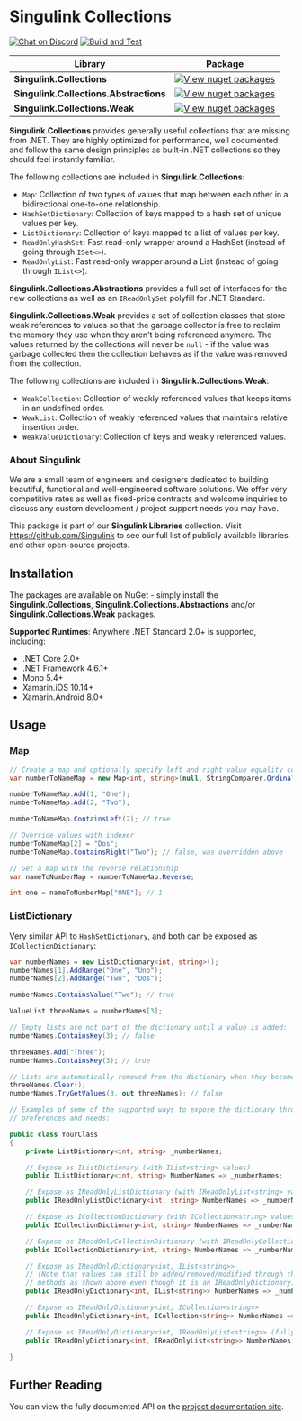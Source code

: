 # Singulink Collections

[![Chat on Discord](https://img.shields.io/discord/906246067773923490)](https://discord.gg/EkQhJFsBu6)
[![Build and Test](https://github.com/Singulink/Singulink.Collections/workflows/build%20and%20test/badge.svg)](https://github.com/Singulink/Singulink.Collections?query=workflow%3A%22build+and+test%22)

| Library | Package |
| --- | --- |
| **Singulink.Collections** | [![View nuget packages](https://img.shields.io/nuget/v/Singulink.Collections.svg)](https://www.nuget.org/packages/Singulink.Collections/) |
| **Singulink.Collections.Abstractions** | [![View nuget packages](https://img.shields.io/nuget/v/Singulink.Collections.Abstractions.svg)](https://www.nuget.org/packages/Singulink.Collections.Abstractions/) |
| **Singulink.Collections.Weak** | [![View nuget packages](https://img.shields.io/nuget/v/Singulink.Collections.Weak.svg)](https://www.nuget.org/packages/Singulink.Collections.Weak/) |

**Singulink.Collections** provides generally useful collections that are missing from .NET. They are highly optimized for performance, well documented and follow the same design principles as built-in .NET collections so they should feel instantly familiar.

The following collections are included in **Singulink.Collections**:
- `Map`: Collection of two types of values that map between each other in a bidirectional one-to-one relationship.
- `HashSetDictionary`: Collection of keys mapped to a hash set of unique values per key.
- `ListDictionary`: Collection of keys mapped to a list of values per key.
- `ReadOnlyHashSet`: Fast read-only wrapper around a HashSet (instead of going through `ISet<>`).
- `ReadOnlyList`: Fast read-only wrapper around a List (instead of going through `IList<>`).

**Singulink.Collections.Abstractions** provides a full set of interfaces for the new collections as well as an `IReadOnlySet` polyfill for .NET Standard.

**Singulink.Collections.Weak** provides a set of collection classes that store weak references to values so that the garbage collector is free to reclaim the memory they use when they aren't being referenced anymore. The values returned by the collections will never be `null` - if the value was garbage collected then the collection behaves as if the value was removed from the collection.

The following collections are included in **Singulink.Collections.Weak**:
- `WeakCollection`: Collection of weakly referenced values that keeps items in an undefined order.
- `WeakList`: Collection of weakly referenced values that maintains relative insertion order.
- `WeakValueDictionary`: Collection of keys and weakly referenced values.

### About Singulink

We are a small team of engineers and designers dedicated to building beautiful, functional and well-engineered software solutions. We offer very competitive rates as well as fixed-price contracts and welcome inquiries to discuss any custom development / project support needs you may have.

This package is part of our **Singulink Libraries** collection. Visit https://github.com/Singulink to see our full list of publicly available libraries and other open-source projects.

## Installation

The packages are available on NuGet - simply install the **Singulink.Collections**, **Singulink.Collections.Abstractions** and/or **Singulink.Collections.Weak** packages.

**Supported Runtimes**: Anywhere .NET Standard 2.0+ is supported, including:
- .NET Core 2.0+
- .NET Framework 4.6.1+
- Mono 5.4+
- Xamarin.iOS 10.14+
- Xamarin.Android 8.0+

## Usage

### Map

```c#
// Create a map and optionally specify left and right value equality comparers
var numberToNameMap = new Map<int, string>(null, StringComparer.OrdinalIgnoreCase);

numberToNameMap.Add(1, "One");
numberToNameMap.Add(2, "Two");

numberToNameMap.ContainsLeft(2); // true

// Override values with indexer
numberToNameMap[2] = "Dos";
numberToNameMap.ContainsRight("Two"); // false, was overridden above

// Get a map with the reverse relationship
var nameToNumberMap = numberToNameMap.Reverse;

int one = nameToNumberMap["ONE"]; // 1

```

### ListDictionary

Very similar API to `HashSetDictionary`, and both can be exposed as `ICollectionDictionary`:

```c#
var numberNames = new ListDictionary<int, string>();
numberNames[1].AddRange("One", "Uno");
numberNames[2].AddRange("Two", "Dos");

numberNames.ContainsValue("Two"); // true

ValueList threeNames = numberNames[3];

// Empty lists are not part of the dictionary until a value is added:
numberNames.ContainsKey(3); // false

threeNames.Add("Three");
numberNames.ContainsKey(3); // true

// Lists are automatically removed from the dictionary when they become empty again
threeNames.Clear();
numberNames.TryGetValues(3, out threeNames); // false

// Examples of some of the supported ways to expose the dictionary through interfaces depending on your
// preferences and needs:

public class YourClass
{
    private ListDictionary<int, string> _numberNames;

    // Expose as IListDictionary (with IList<string> values)
    public IListDictionary<int, string> NumberNames => _numberNames;

    // Expose as IReadOnlyListDictionary (with IReadOnlyList<string> values)
    public IReadOnlyListDictionary<int, string> NumberNames => _numberNames.AsReadOnly();

    // Expose as ICollectionDictionary (with ICollection<string> values)
    public ICollectionDictionary<int, string> NumberNames => _numberNames.AsCollectionDictionary();

    // Expose as IReadOnlyCollectionDictionary (with IReadOnlyCollection<string> values)
    public ICollectionDictionary<int, string> NumberNames => _numberNames.AsReadOnlyCollectionDictionary();

    // Expose as IReadOnlyDictionary<int, IList<string>>
    // (Note that values can still be added/removed/modified through the value ILists using indexers and 
    // methods as shown above even though it is an IReadOnlyDictionary)
    public IReadOnlyDictionary<int, IList<string>> NumberNames => _numberNames;

    // Expose as IReadOnlyDictionary<int, ICollection<string>>
    public IReadOnlyDictionary<int, ICollection<string>> NumberNames => _numberNames.AsDictionaryOfCollection();

    // Expose as IReadOnlyDictionary<int, IReadOnlyList<string>> (fully read-only)
    public IReadOnlyDictionary<int, IReadOnlyList<string>> NumberNames => _numberNames.AsReadOnlyDictionaryOfList();

}

```

## Further Reading

You can view the fully documented API on the [project documentation site](https://www.singulink.com/Docs/Singulink.Collections/api/Singulink.Collections.html).